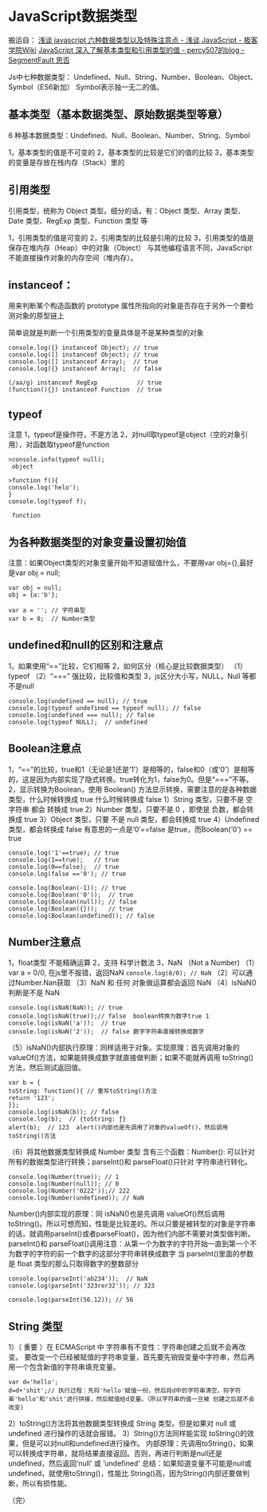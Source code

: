 # JavaScript数据类型

搬运自：
[浅谈 javascript 六种数据类型以及特殊注意点 - 浅谈 JavaScript - 极客学院Wiki](http://wiki.jikexueyuan.com/project/brief-talk-js/on-six-data-type.html)
[JavaScript 深入了解基本类型和引用类型的值 - percy507的blog - SegmentFault 思否](https://segmentfault.com/a/1190000006752076)

Js中七种数据类型：
Undefined、Null、String、Number、Boolean、Object、Symbol（ES6新加）
Symbol表示独一无二的值。

## 基本类型（基本数据类型、原始数据类型等意）

 6 种基本数据类型：Undefined、Null、Boolean、Number、String、Symbol

1，基本类型的值是不可变的
2，基本类型的比较是它们的值的比较
3，基本类型的变量是存放在栈内存（Stack）里的

## 引用类型

引用类型，统称为 Object 类型。细分的话，有：Object 类型、Array 类型、Date 类型、RegExp 类型、Function 类型 等

1，引用类型的值是可变的
2，引用类型的比较是引用的比较
3，引用类型的值是保存在堆内存（Heap）中的对象（Object）
与其他编程语言不同，JavaScript 不能直接操作对象的内存空间（堆内存）。

## instanceof：

用来判断某个构造函数的 prototype 属性所指向的对象是否存在于另外一个要检测对象的原型链上

简单说就是判断一个引用类型的变量具体是不是某种类型的对象

```
console.log({} instanceof Object); // true
console.log([] instanceof Object); // true
console.log([] instanceof Array);  // true
console.log({} instanceof Array);  // false

(/aa/g) instanceof RegExp           // true
(function(){}) instanceof Function  // true
```

## typeof

注意
1，typeof是操作符，不是方法
2，对null取typeof是object（空的对象引用），对函数取typeof是function

```
>console.info(typeof null);
 object

>function f(){
console.log('helo');
}
console.log(typeof f);

 function
```

## 为各种数据类型的对象变量设置初始值

注意：如果Object类型的对象变量开始不知道赋值什么，不要用var obj={},最好是var obj = null;

```
var obj = null;
obj = {a:'b'};

var a = ''; // 字符串型
var b = 0;  // Number类型
```

## undefined和null的区别和注意点

1，如果使用“==”比较，它们相等
2，如何区分（核心是比较数据类型）
（1）typeof
（2）“===” 强比较，比较值和类型
3，js区分大小写，NULL，Null 等都不是null

```
console.log(undefined == null); // true
console.log(typeof undefined == typeof null); // false
console.log(undefined === null); // false
console.log(typeof NULL);  // undefined
```

## Boolean注意点

1，“==”的比较，true和1（无论是1还是‘1’）是相等的，false和0（或‘0’）是相等的，这是因为内部实现了隐式转换。true转化为1，false为0。但是“===”不等。
2，显示转换为Boolean，使用 Boolean() 方法显示转换，需要注意的是各种数据类型，什么时候转换成 true 什么时候转换成 false
1）String 类型，只要不是 空字符串 都会 转换成 true
2）Number 类型，只要不是 0 ，即使是 负数，都会转换成 true
3）Object 类型，只要 不是 null 类型，都会转换成 true
4）Undefined 类型，都会转换成 false
有意思的一点是‘0’==false 是true，而Boolean(‘0’) == true

```
console.log('1'==true); // true
console.log(1==true);   // true
console.log(0==false);  // true
console.log(false =='0'); // true

console.log(Boolean(-1)); // true
console.log(Boolean('0'));  // true
console.log(Boolean(null)); // false
console.log(Boolean({}));   // true
console.log(Boolean(undefined)); // false

```

## Number注意点

1，float类型 不能精确运算
2，支持 科学计数法
3，NaN （Not a Number)
（1）var a = 0/0, 在js里不报错，返回NaN `console.log(0/0); // NaN`
（2）可以通过Number.Nan获取
（3）NaN 和 任何 对象做运算都会返回 NaN
（4）isNaN() 判断是不是 NaN

```
console.log(isNaN(NaN)); // true
console.log(isNaN(true));// false  boolean转换为数字true 1
console.log(isNaN('a'));  // true
console.log(isNaN('2'));  // false 数字字符串直接转换成数字
```

（5）isNaN()内部执行原理：同样适用于对象。实现原理：首先调用对象的 valueOf()方法，如果能转换成数字就直接做判断；如果不能就再调用 toString()方法，然后测试返回值。

```
var b = {
toString: function(){ // 重写toString()方法
return '123';
}};
console.log(isNaN(b)); // false
console.log(b);  // {toString: ƒ}
alert(b);  // 123  alert()内部也是先调用了对象的valueOf()，然后调用toString()方法
```

（6）将其他数据类型转换成 Number 类型
含有三个函数：Number(): 可以针对所有的数据类型进行转换；parseInt()和 parseFloat()只针对 字符串进行转化。

```
console.log(Number(true)); // 1  
console.log(Number(null)); // 0
console.log(Number('0222'));// 222
console.log(Number(undefined)); // NaN
```

Number()内部实现的原理：同 isNaN()也是先调用 valueOf()然后调用toString()。所以可想而知，性能是比较差的。所以只要是被转型的对象是字符串的话，就调用parseInt()或者parseFloat()，因为他们内部不需要对类型做判断。
parseInt()和 parseFloat()调用注意：从第一个为数字的字符开始一直到第一个不为数字的字符的前一个数字的这部分字符串转换成数字
当 parseInt()里面的参数是 float 类型的那么只取得数字的整数部分

```
console.log(parseInt('ab234'));  // NaN
console.log(parseInt('323rer32')); // 323

console.log(parseInt(56.12)); // 56
```

## String 类型

1）（ 重要 ）在 ECMAScript 中 字符串有不变性：字符串创建之后就不会再改变。
要改变一个已经被赋值的字符串变量，首先要先销毁变量中字符串，然后再用一个包含新值的字符串填充变量。

```
var d='hello';  
d=d+'shit';// 执行过程：先将'hello'赋值一份，然后将d中的字符串清空，将字符串'hello'和'shit'进行拼接，然后赋值给d变量。（所以字符串的值一旦被 创建之后就不会改变)
```

2）toString()方法将其他数据类型转换成 String 类型。但是如果对 null 或 undefined 进行操作的话就会报错。
3）String()方法同样能实现 toString()的效果，但是可以对null和undefined进行操作。
内部原理：先调用toString()，如果可以转换成字符串，就将结果直接返回。否则，再进行判断是null还是undefined，然后返回‘null' 或 ‘undefined'
总结：如果知道变量不可能是null或undefined，就使用toString()，性能比 String()高，因为String()内部还要做判断，所以有损性能。

（完）